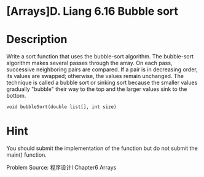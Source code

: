 # [Arrays]D. Liang 6.16 Bubble sort

<!-- 1096. 6.16 Bubble sort
Time Limit: 1sec Memory Limit:256MB  -->
# Description
Write a sort function that uses the bubble-sort algorithm. 
The bubble-sort algorithm makes several passes through the array. On each pass, successive neighboring pairs are compared. If a pair is in decreasing order, its values are swapped; otherwise, the values remain unchanged. The technique is called a bubble sort or sinking sort because the smaller values gradually "bubble" their way to the top and the larger values sink to the bottom.
```
void bubbleSort(double list[], int size)
```
# Hint
You should submit the implementation of the function but do not submit the main() function. 

Problem Source: 程序设计I Chapter6 Arrays
